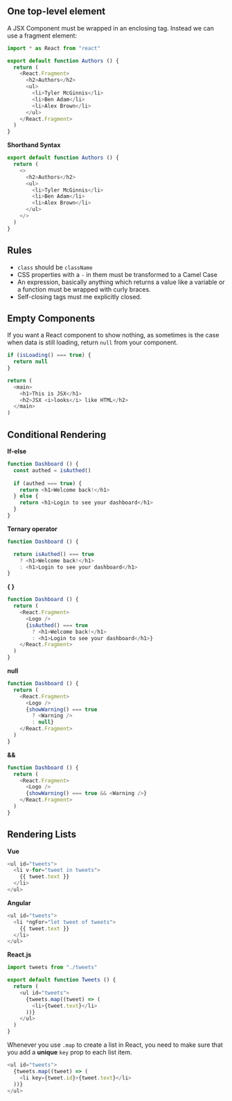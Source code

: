 ## One top-level element
A JSX Component must be wrapped in an enclosing tag. Instead we can use a fragment element:
```javascript
import * as React from "react"

export default function Authors () {
  return (
    <React.Fragment>
      <h2>Authors</h2>
      <ul>
        <li>Tyler McGinnis</li>
        <li>Ben Adam</li>
        <li>Alex Brown</li>
      </ul>
    </React.Fragment>
  )
}
```
**Shorthand Syntax**
```javascript
export default function Authors () {
  return (
    <>
      <h2>Authors</h2>
      <ul>
        <li>Tyler McGinnis</li>
        <li>Ben Adam</li>
        <li>Alex Brown</li>
      </ul>
    </>
  )
}
```

## Rules
- `class` should be `className`
- CSS properties with a `-` in them must be transformed to a Camel Case
- An expression, basically anything which returns a value like a variable or a function must be wrapped with curly braces.
- Self-closing tags must me explicitly closed. 

## Empty Components
If you want a React component to show nothing, as sometimes is the case when data is still loading, return `null` from your component.
```javascript
if (isLoading() === true) {
  return null
}

return (
  <main>
    <h1>This is JSX</h1>
    <h2>JSX <i>looks</i> like HTML</h2>
  </main>
)
```

## Conditional Rendering
**If-else**
```javascript
function Dashboard () {
  const authed = isAuthed()
  
  if (authed === true) {
    return <h1>Welcome back!</h1>
  } else {
    return <h1>Login to see your dashboard</h1>
  }
}
```

**Ternary operator**
```javascript
function Dashboard () {

  return isAuthed() === true
    ? <h1>Welcome back!</h1>
    : <h1>Login to see your dashboard</h1>
}
```

**{ }**
```javascript
function Dashboard () {
  return (
    <React.Fragment>
      <Logo />
      {isAuthed() === true
        ? <h1>Welcome back!</h1>
        : <h1>Login to see your dashboard</h1>}
    </React.Fragment>
  )
}
```

**null**
```javascript
function Dashboard () {
  return (
    <React.Fragment>
      <Logo />
      {showWarning() === true
        ? <Warning />
        : null}
    </React.Fragment>
  )
}
```

**&&**
```javascript
function Dashboard () {
  return (
    <React.Fragment>
      <Logo />
      {showWarning() === true && <Warning />}
    </React.Fragment>
  )
}
```

## Rendering Lists
**Vue**
```javascript
<ul id="tweets">
  <li v-for="tweet in tweets">
    {{ tweet.text }}
  </li>
</ul>
```

**Angular**
```javascript
<ul id="tweets">
  <li *ngFor="let tweet of tweets">
    {{ tweet.text }}
  </li>
</ul>
```

**React.js**
```javascript
import tweets from "./tweets"

export default function Tweets () {
  return (
    <ul id="tweets">
      {tweets.map((tweet) => (
        <li>{tweet.text}</li>
      ))}
    </ul>
  )
}
```

Whenever you use `.map` to create a list in React, you need to make sure that you add a **unique** `key` prop to each list item.
```javascript
<ul id="tweets">
  {tweets.map((tweet) => (
    <li key={tweet.id}>{tweet.text}</li>
  ))}
</ul>
```
